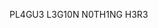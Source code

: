 PL4GU3 L3G10N
N0TH1NG H3R3
<!---
PL4GU3L3G10N/PL4GU3L3G10N is a ✨ special ✨ repository because its `README.md` (this file) appears on your GitHub profile.
You can click the Preview link to take a look at your changes.
--->

